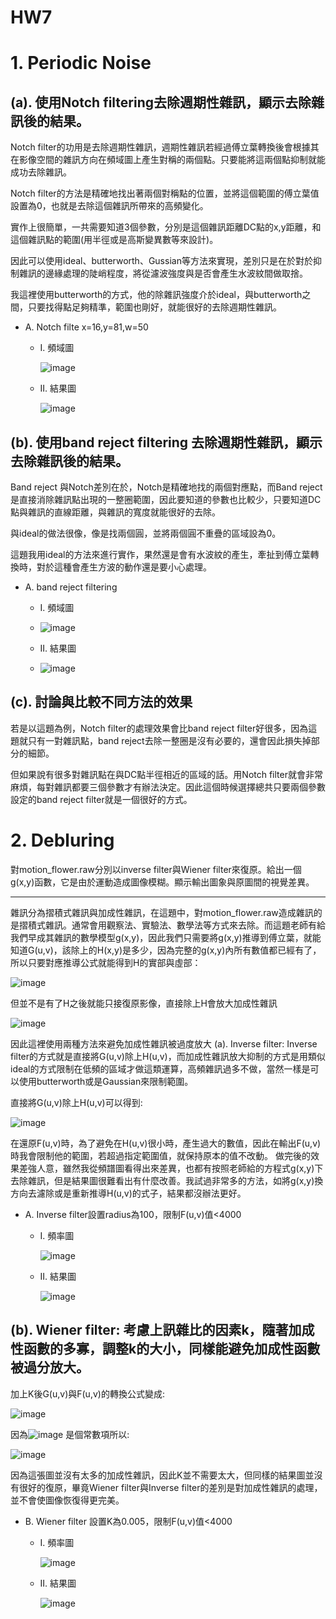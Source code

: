 # HW7

# 1.	Periodic Noise
## (a).	使用Notch filtering去除週期性雜訊，顯示去除雜訊後的結果。
Notch filter的功用是去除週期性雜訊，週期性雜訊若經過傅立葉轉換後會根據其在影像空間的雜訊方向在頻域圖上產生對稱的兩個點。只要能將這兩個點抑制就能成功去除雜訊。

Notch filter的方法是精確地找出著兩個對稱點的位置，並將這個範圍的傅立葉值設置為0，也就是去除這個雜訊所帶來的高頻變化。

實作上很簡單，一共需要知道3個參數，分別是這個雜訊距離DC點的x,y距離，和這個雜訊點的範圍(用半徑或是高斯變異數等來設計)。

因此可以使用ideal、butterworth、Gussian等方法來實現，差別只是在於對於抑制雜訊的邊緣處理的陡峭程度，將從濾波強度與是否會產生水波紋間做取捨。

我這裡使用butterworth的方式，他的除雜訊強度介於ideal，與butterworth之間，只要找得點足夠精準，範圍也剛好，就能很好的去除週期性雜訊。

* A.	Notch filte x=16,y=81,w=50
    * I.	頻域圖

        ![image](https://user-images.githubusercontent.com/87016529/126637413-2e0f8a2d-f394-40ea-8fa4-c170deb8f48d.png)

 
    * II.	結果圖

        ![image](https://user-images.githubusercontent.com/87016529/126637494-be80f810-cddd-4b10-bb7b-9679baedd92e.png)

 
## (b).	使用band reject filtering 去除週期性雜訊，顯示去除雜訊後的結果。
Band reject 與Notch差別在於，Notch是精確地找的兩個對應點，而Band reject是直接消除雜訊點出現的一整圈範圍，因此要知道的參數也比較少，只要知道DC點與雜訊的直線距離，與雜訊的寬度就能很好的去除。

與ideal的做法很像，像是找兩個圓，並將兩個圓不重疊的區域設為0。

這題我用ideal的方法來進行實作，果然還是會有水波紋的產生，牽扯到傅立葉轉換時，對於這種會產生方波的動作還是要小心處理。

* A.	band reject filtering 
    * I.	頻域圖
    * 
        ![image](https://user-images.githubusercontent.com/87016529/126637594-4ff19667-b8c7-4165-bc7d-037e3fbe1236.png)

    * II.	結果圖
    * 
        ![image](https://user-images.githubusercontent.com/87016529/126637611-cbb7cba6-716e-48fa-bd01-87a62368913c.png)

 

## (c).	討論與比較不同方法的效果
若是以這題為例，Notch filter的處理效果會比band reject filter好很多，因為這題就只有一對雜訊點，band reject去除一整圈是沒有必要的，還會因此損失掉部分的細節。

但如果說有很多對雜訊點在與DC點半徑相近的區域的話。用Notch filter就會非常麻煩，每對雜訊都要三個參數才有辦法決定。因此這個時候選擇總共只要兩個參數設定的band reject filter就是一個很好的方式。

# 2.	Debluring
對motion_flower.raw分別以inverse filter與Wiener filter來復原。給出一個g(x,y)函數，它是由於運動造成圖像模糊。顯示輸出圖象與原圖間的視覺差異。

---

雜訊分為摺積式雜訊與加成性雜訊，在這題中，對motion_flower.raw造成雜訊的是摺積式雜訊。通常會用觀察法、實驗法、數學法等方式來去除。而這題老師有給我們早成其雜訊的數學模型g(x,y)，因此我們只需要將g(x,y)推導到傅立葉，就能知道G(u,v)，該除上的H(x,y)是多少，因為完整的g(x,y)內所有數值都已經有了，所以只要對應推導公式就能得到H的實部與虛部： 

![image](https://user-images.githubusercontent.com/87016529/126637733-7bb485c0-311c-4237-b38e-f1ad1aeed732.png)

但並不是有了H之後就能只接復原影像，直接除上H會放大加成性雜訊  

 ![image](https://user-images.githubusercontent.com/87016529/126637751-22bae614-0111-4c8a-b6e1-6cbbcf22729e.png)


因此這裡使用兩種方法來避免加成性雜訊被過度放大
(a).	Inverse filter: Inverse filter的方式就是直接將G(u,v)除上H(u,v)，而加成性雜訊放大抑制的方式是用類似ideal的方式限制在低頻的區域才做這類運算，高頻雜訊過多不做，當然一樣是可以使用butterworth或是Gaussian來限制範圍。

直接將G(u,v)除上H(u,v)可以得到:

![image](https://user-images.githubusercontent.com/87016529/126637803-ad099f48-f465-4ec5-a4e8-30f27b2a55ef.png)

  
在還原F(u,v)時，為了避免在H(u,v)很小時，產生過大的數值，因此在輸出F(u,v)時我會限制他的範圍，若超過指定範圍值，就保持原本的值不改動。
做完後的效果差強人意，雖然我從頻譜圖看得出來差異，也都有按照老師給的方程式g(x,y)下去除雜訊，但是結果圖很難看出有什麼改善。我試過非常多的方法，如將g(x,y)換方向去濾除或是重新推導H(u,v)的式子，結果都沒辦法更好。
* A.	Inverse filter設置radius為100，限制F(u,v)值<4000
    * I.	頻率圖

        ![image](https://user-images.githubusercontent.com/87016529/126637835-5d02b762-4769-46bc-8ad0-04bce5ab8bd0.png)

    * II.	結果圖
    
        ![image](https://user-images.githubusercontent.com/87016529/126637857-e088d688-fb7d-4c37-b2bd-5aca0c622645.png)

 
## (b).	Wiener filter: 考慮上訊雜比的因素k，隨著加成性函數的多寡，調整k的大小，同樣能避免加成性函數被過分放大。
加上K後G(u,v)與F(u,v)的轉換公式變成:

![image](https://user-images.githubusercontent.com/87016529/126637892-275f72f6-e254-45bf-85f3-0f534ab19ed4.png)

因為![image](https://user-images.githubusercontent.com/87016529/126637908-605859cf-c7fc-4ab5-81a1-776667c2e671.png)  是個常數項所以:

![image](https://user-images.githubusercontent.com/87016529/126637935-75518751-1b30-4d37-a79c-bbb2668532e5.png)

 
因為這張圖並沒有太多的加成性雜訊，因此K並不需要太大，但同樣的結果圖並沒有很好的復原，畢竟Wiener filter與Inverse filter的差別是對加成性雜訊的處理，並不會使圖像恢復得更完美。 

* B.	Wiener filter 設置K為0.005，限制F(u,v)值<4000
    * I.	頻率圖
    
        ![image](https://user-images.githubusercontent.com/87016529/126638021-e083fb64-0ba9-4a7d-9f09-1e20b74a6d56.png)

 
    * II.	結果圖
    
        ![image](https://user-images.githubusercontent.com/87016529/126637988-80828220-8763-48a2-bb1f-fc3d5e1bfd09.png)

 

